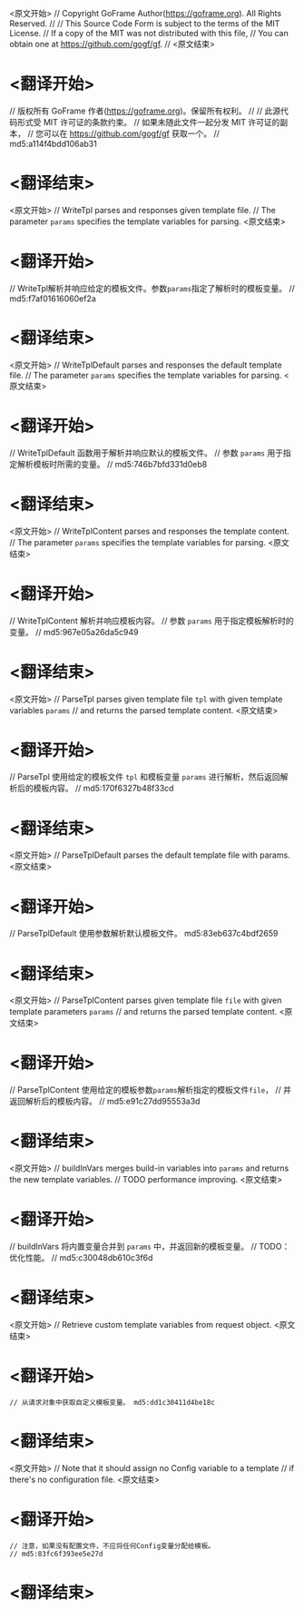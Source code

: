 
<原文开始>
// Copyright GoFrame Author(https://goframe.org). All Rights Reserved.
//
// This Source Code Form is subject to the terms of the MIT License.
// If a copy of the MIT was not distributed with this file,
// You can obtain one at https://github.com/gogf/gf.
//
<原文结束>

# <翻译开始>
// 版权所有 GoFrame 作者(https://goframe.org)。保留所有权利。
//
// 此源代码形式受 MIT 许可证的条款约束。
// 如果未随此文件一起分发 MIT 许可证的副本，
// 您可以在 https://github.com/gogf/gf 获取一个。
// md5:a114f4bdd106ab31
# <翻译结束>


<原文开始>
// WriteTpl parses and responses given template file.
// The parameter `params` specifies the template variables for parsing.
<原文结束>

# <翻译开始>
// WriteTpl解析并响应给定的模板文件。参数`params`指定了解析时的模板变量。
// md5:f7af01616060ef2a
# <翻译结束>


<原文开始>
// WriteTplDefault parses and responses the default template file.
// The parameter `params` specifies the template variables for parsing.
<原文结束>

# <翻译开始>
// WriteTplDefault 函数用于解析并响应默认的模板文件。
// 参数 `params` 用于指定解析模板时所需的变量。
// md5:746b7bfd331d0eb8
# <翻译结束>


<原文开始>
// WriteTplContent parses and responses the template content.
// The parameter `params` specifies the template variables for parsing.
<原文结束>

# <翻译开始>
// WriteTplContent 解析并响应模板内容。
// 参数 `params` 用于指定模板解析时的变量。
// md5:967e05a26da5c949
# <翻译结束>


<原文开始>
// ParseTpl parses given template file `tpl` with given template variables `params`
// and returns the parsed template content.
<原文结束>

# <翻译开始>
// ParseTpl 使用给定的模板文件 `tpl` 和模板变量 `params` 进行解析，然后返回解析后的模板内容。
// md5:170f6327b48f33cd
# <翻译结束>


<原文开始>
// ParseTplDefault parses the default template file with params.
<原文结束>

# <翻译开始>
// ParseTplDefault 使用参数解析默认模板文件。 md5:83eb637c4bdf2659
# <翻译结束>


<原文开始>
// ParseTplContent parses given template file `file` with given template parameters `params`
// and returns the parsed template content.
<原文结束>

# <翻译开始>
// ParseTplContent 使用给定的模板参数`params`解析指定的模板文件`file`，
// 并返回解析后的模板内容。
// md5:e91c27dd95553a3d
# <翻译结束>


<原文开始>
// buildInVars merges build-in variables into `params` and returns the new template variables.
// TODO performance improving.
<原文结束>

# <翻译开始>
// buildInVars 将内置变量合并到 `params` 中，并返回新的模板变量。
// TODO：优化性能。
// md5:c30048db610c3f6d
# <翻译结束>


<原文开始>
// Retrieve custom template variables from request object.
<原文结束>

# <翻译开始>
	// 从请求对象中获取自定义模板变量。 md5:dd1c30411d4be18c
# <翻译结束>


<原文开始>
	// Note that it should assign no Config variable to a template
	// if there's no configuration file.
<原文结束>

# <翻译开始>
	// 注意，如果没有配置文件，不应将任何Config变量分配给模板。
	// md5:83fc6f393ee5e27d
# <翻译结束>

